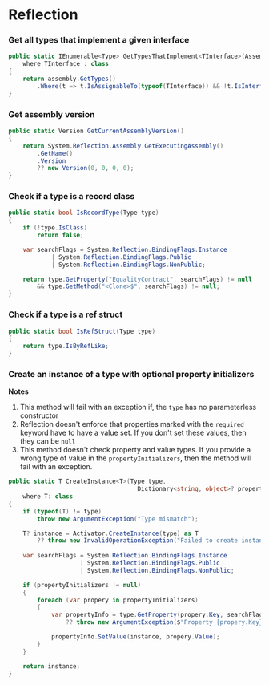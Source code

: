 # Reflection

### Get all types that implement a given interface

```csharp
public static IEnumerable<Type> GetTypesThatImplement<TInterface>(Assembly assembly)
    where TInterface : class
{
    return assembly.GetTypes()
        .Where(t => t.IsAssignableTo(typeof(TInterface)) && !t.IsInterface);
}
```

### Get assembly version

```csharp
public static Version GetCurrentAssemblyVersion()
{
    return System.Reflection.Assembly.GetExecutingAssembly()
        .GetName()
        .Version
        ?? new Version(0, 0, 0, 0);
}
```

### Check if a type is a record class

```csharp
public static bool IsRecordType(Type type)
{
    if (!type.IsClass)
        return false;

    var searchFlags = System.Reflection.BindingFlags.Instance
            | System.Reflection.BindingFlags.Public
            | System.Reflection.BindingFlags.NonPublic;

    return type.GetProperty("EqualityContract", searchFlags) != null
        && type.GetMethod("<Clone>$", searchFlags) != null;
}
```

### Check if a type is a ref struct

```csharp
public static bool IsRefStruct(Type type)
{
    return type.IsByRefLike;
}
```

### Create an instance of a type with optional property initializers

**Notes**

1. This method will fail with an exception if, the `type` has no parameterless constructor
2. Reflection doesn't enforce that properties marked with the `required` keyword have to have a value set. If you don't set these values, then they can be `null`
3. This method doesn't check property and value types. If you provide a wrong type of value in the `propertyInitializers`, then the method will fail with an exception.

```csharp
public static T CreateInstance<T>(Type type,
                                    Dictionary<string, object>? propertyInitializers = null)
    where T: class
{
    if (typeof(T) != type)
        throw new ArgumentException("Type mismatch");

    T? instance = Activator.CreateInstance(type) as T
        ?? throw new InvalidOperationException("Failed to create instance");
    
    var searchFlags = System.Reflection.BindingFlags.Instance
                    | System.Reflection.BindingFlags.Public
                    | System.Reflection.BindingFlags.NonPublic;

    if (propertyInitializers != null)
    {
        foreach (var propery in propertyInitializers)
        {
            var propertyInfo = type.GetProperty(propery.Key, searchFlags)
                ?? throw new ArgumentException($"Property {propery.Key} not found");

            propertyInfo.SetValue(instance, propery.Value);
        }
    }

    return instance;
}
```
